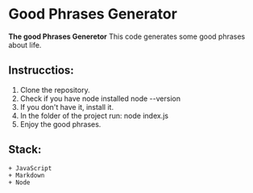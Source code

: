 # Good Phrases Generator

 **The good Phrases Generetor**
 This code generates some good phrases about life.

 ## Instrucctios: 
 1. Clone the repository.
 2. Check if you have node installed
        node --version
 3. If you don't have it, install it.
 4. In the folder of the project run:
        node index.js
 5. Enjoy the good phrases.

 ## Stack:
    + JavaScript
    + Markdown
    + Node